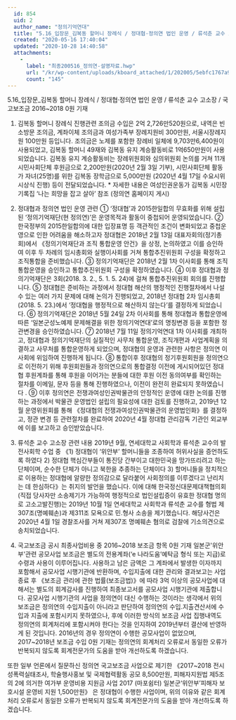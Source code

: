 ```yaml
---
  id: 854
  uid: 2
  author_name: "정의기억연대"
  title: "5.16_입장문_김복동 할머니 장례식 / 정대협·정의연 법인 운영 / 류석춘 교수 고소장 / 국고보조금 2016~2018 0원 기재"
  created: "2020-05-16 17:40:04"
  updated: "2020-10-28 14:40:58"
  attachments: 
    - 
      label: "최종200516_정의연-설명자료.hwp"
      url: "/kr/wp-content/uploads/kboard_attached/1/202005/5ebfc1767a9c01970708.hwp"
      count: "145"
---
```

5.16_입장문_김복동 할머니 장례식 / 정대협·정의연 법인 운영 / 류석춘 교수 고소장 / 국고보조금 2016~2018 0원 기재


1) 김복동 할머니 장례식 진행관련 
조의금 수입은 2억 2,726만520원으로, 내역은 빈소방문 조의금, 계좌이체 조의금과 여성가족부 장례지원비 300만원, 서울시장례지원 100만원 등입니다. 
조의금은 노제를 포함한 장례비 일체에 9,703만6,400원이 사용되었고, 김복동 할머니 49재와 김복동 유지 계승활동비로 1억650만원이 사용되었습니다. 
김복동 유지 계승활동비는 장례위원회와 심의위원회 논의를 거쳐 11개 시민사회단체 후원금으로 2,200만원(2020년 2월 3일 기부), 시민사회단체 활동가 자녀(25명)를 위한 김복동 장학금으로 5,000만원 (2020년 4월 17일 수요시위 시상식 진행) 등이 전달되었습니다. 
\* 자세한 내용은 여성인권운동가 김복동 시민장 기록집 ‘나는 희망을 잡고 살아’ 참조 (정의연 홈페이지 게시) 

2) 정대협과 정의연 법인 운영 관련 
① ‘정대협’과 2015한일합의 무효화를 위해 설립된 ‘정의기억재단(현 정의연)’은 운영목적과 활동이 중첩되어 운영되었습니다. 
② 한국정부의 2015한일합의에 대한 입장표명 등 객관적인 조건이 변화되었고 중첩운영으로 인한 어려움을 해소하고자 정대협은 2018년 2월 13일 대표자회의(정기총회)에서 《정의기억재단과 조직 통합운영 안건》을 상정, 논의하였고 이를 승인하여 이후 두 차례의 임시총회와 실행이사회를 거쳐 통합추진위원회 구성을 확정하고 조직통합을 준비했습니다. 
③ 정의기억재단은 2018년 2월 1차 이사회를 통해 조직통합운영을 승인하고 통합추진위원회 구성을 확정하였습니다. 
④ 이후 정대협과 정의기억재단은 3회(2018. 3. 2., 5. 1. 5. 24)에 걸쳐 통합추진위원회 회의를 진행합니다. 
⑤ 정대협은 준비하는 과정에서 정대협 해산의 행정적인 진행절차에서 나설 수 있는 여러 가지 문제에 대해 논의가 진행되었고, 2018년 정대협 2차 임시총회(2018. 5. 23.)에서 ‘정대협을 행정적으로 해산하지 않는다’를 결정하게 되었습니다.
⑥ 정의기억재단은 2018년 5월 24일 2차 이사회를 통해 정대협과 통합운영에 따른 ‘일본군성노예제 문제해결을 위한 정의기억연대’로의 명칭변경 등을 포함한 정관변경을 승인하였습니다. 
⑦ 2018년 7월 11일 정의기억연대 1차 이사회를 개최하고, 정대협과 정의기억재단의 실질적인 사무처 통합운영, 조직개편과 사업계획을 의결하고 사무처를 통합운영하게 되었으며, 정대협의 운영과 관련한 사항은 정의연 이사회에 위임하여 진행하게 됩니다. 
⑧ 통합이후 정대협의 정기후원회원을 정의연으로 이전하기 위해 후원회원들과 정의연으로의 통합결정 이전에 게시되어있던 정대협 후원계좌를 통해 후원을 이어가는 분들에 대한 후원 이전 동의여부를 확인하는 절차를 이메일, 문자 등을 통해 진행하였으나, 이전이 완전히 완료되지 못하였습니다 .
⑨ 이후 정의연은 전쟁과여성인권박물관의 안정적인 운영에 대한 논의를 진행하는 과정에서 박물관 운영법인 설립의 필요성에 대한 검토를 진행하고, 2019년 12월 운영위원회를 통해 《정대협의 전쟁과여성인권박물관의 운영법인화》를 결정하고, 정관 변경 등 관련절차를 완료하여 2020년 4월 정대협 관리감독 기관인 외교부에 이를 보고하고 승인받았습니다. 

3) 류석춘 교수 고소장 관련 내용
2019년 9월, 연세대학교 사회학과 류석춘 교수의 발전사회학 수업 중 《1) 정대협이 ‘위안부’ 할머니들을 조종하여 허위사실을 증언하도록 하였다 2) 정대협 핵심간부들이 통진당 간부이고 대한민국을 망가뜨리려고 하는 단체이며, 순수한 단체가 아니고 북한을 추종하는 단체이다 3) 할머니들을 정치적으로 이용하는 정대협에 알량한 정의감으로 달라붙어 사회정의를 이루겠다고 난리치는 데 한심하다》는 취지의 발언을 했습니다. 
이에 대해 한국정신대문제대책협의회(직접 당사자만 소송제기가 가능하여 행정적으로 법인설립증이 유효한 정대협 명의로 고소고발진행)는 2019년 10월 1일 연세대학교 사회학과 류석춘 교수를 형법 제307조(명예훼손)과 제311조 모욕으로 민.형사 소송을 제기했습니다. 
해당사건은 2020년 4월 1일 경찰조사를 거쳐 제307조 명예훼손 혐의로 검찰에 기소의견으로 송치되었습니다. 

4) 국고보조금 공시 최종사업비용 중 2016~2018 보조금 항목 0원 기재 
일본군'위안부'관련 공모사업 보조금은 별도의 전용계좌(‘e 나라도움’예탁금 형식 또는 지급)로 수령과 사용이 이루어집니다. 사용하고 남은 금액은 그 계좌에서 발생한 이자까지 포함해서 공모사업 시행기관에 반환하며, 수입지출에 대한 관리와 결과보고는 사업종료 후 《보조금 관리에 관한 법률(보조금법)》에 따라 3억 이상의 공모사업에 대해서는 별도의 회계감사를 진행하여 최종보고서를 공모사업 시행기관에 제출합니다. 
공모사업 시행기관의 사업을 정의연이 대신 수행하는 것이라는 생각에서 위의 보조금은 정의연의 수입지출이 아니라고 판단하여 정의연의 수입.지출견산서에 수입과 지출에 포함시키지 못하였으나, 후에 이러한 방식의 보조금 사업 집행내역도 정의연의 회계처리에 포함시켜야 한다는 것을 인지하여 2019년부터 결산에 반영하게 된 것입니다. 2016년의 경우 정의연이 수행한 공모사업이 없었으며, 2017~2018년 보조금 수입 0원 기재는 정의연의 회계처리 오류로서 동일한 오류가 반복되지 않도록 회계전문가의 도움을 받아 개선하도록 하겠습니다. 

또한 일부 언론에서 질문하신 정의연 국고보조금 사업으로 제기한 《2017~2018 전시성폭력실태조사, 학술행사홍보 및 국제협력활동 공모 8,500만원, 피해자지원법 제5조의 2에 의거한 여가부 운영비용 지원금 사업 2017 (마포쉼터) 일본군‘위안부’피해자 보호시설 운영비 지원 1,500만원》 은 정대협이 수행한 사업이며, 위의 이유와 같은 회계처리 오류로서 동일한 오류가 반복되지 않도록 회계전문가의 도움을 받아 개선하도록 하겠습니다.